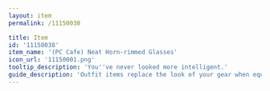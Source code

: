 ```yaml
---
layout: item
permalink: /11150038

title: Item
id: '11150038'
item_name: '(PC Cafe) Neat Horn-rimmed Glasses'
icon_url: '11150001.png'
tooltip_description: 'You''ve never looked more intelligent.'
guide_description: 'Outfit items replace the look of your gear when equipped.'
---
```

